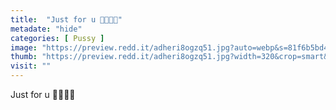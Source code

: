 ```yaml
---
title:  "Just for u 👅👅🥵💦"
metadate: "hide"
categories: [ Pussy ]
image: "https://preview.redd.it/adheri8ogzq51.jpg?auto=webp&s=81f6b5bd44ee4e81b1d6681725bb8c91302e9589"
thumb: "https://preview.redd.it/adheri8ogzq51.jpg?width=320&crop=smart&auto=webp&s=7674fdade14fd2c6aae22866cdb486b5e1368abb"
visit: ""
---
```

Just for u 👅👅🥵💦

